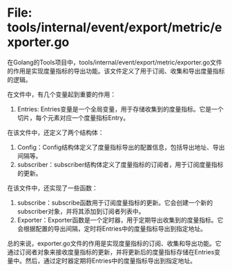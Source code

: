 # File: tools/internal/event/export/metric/exporter.go

在Golang的Tools项目中，tools/internal/event/export/metric/exporter.go文件的作用是实现度量指标的导出功能。该文件定义了用于订阅、收集和导出度量指标的逻辑。

在文件中，有几个变量起到重要的作用：

1. Entries: Entries变量是一个全局变量，用于存储收集到的度量指标。它是一个切片，每个元素对应一个度量指标Entry。

在该文件中，还定义了两个结构体：

1. Config：Config结构体定义了度量指标导出的配置信息，包括导出地址、导出间隔等。
2. subscriber：subscriber结构体定义了度量指标的订阅者，用于订阅度量指标的更新。

在该文件中，还实现了一些函数：

1. subscribe：subscribe函数用于订阅度量指标的更新。它会创建一个新的subscriber对象，并将其添加到订阅者列表中。
2. Exporter：Exporter函数是一个定时器，用于定期导出收集到的度量指标。它会根据配置的导出间隔，定时将Entries中的度量指标导出到指定地址。

总的来说，exporter.go文件的作用是实现度量指标的订阅、收集和导出功能。它通过订阅者对象来接收度量指标的更新，并将更新后的度量指标存储在Entries变量中。然后，通过定时器定期将Entries中的度量指标导出到指定地址。

